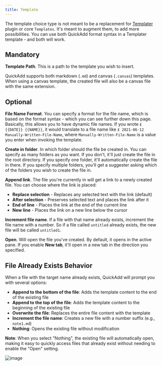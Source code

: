 ```yaml
---
title: Template
---
```


The template choice type is not meant to be a replacement for [Templater](https://github.com/SilentVoid13/Templater/) plugin or core `Templates`. It's meant to augment them, to add more possibilities. You can use both QuickAdd format syntax in a Templater template - and both will work.

## Mandatory
**Template Path**. This is a path to the template you wish to insert.

QuickAdd supports both markdown (`.md`) and canvas (`.canvas`) templates. When using a canvas template, the created file will also be a canvas file with the same extension.

## Optional
**File Name Format**. You can specify a format for the file name, which is based on the format syntax - which you can see further down this page.
Basically, this allows you to have dynamic file names. If you wrote `£ {{DATE}} {{NAME}}`, it would translate to a file name like `£ 2021-06-12 Manually-Written-File-Name`, where `Manually-Written-File-Name` is a value you enter when invoking the template.

**Create in folder**. In which folder should the file be created in.
You can specify as many folders as you want. If you don't, it'll just create the file in the root directory. If you specify one folder, it'll automatically create the file in there.
If you specify multiple folders, you'll get a suggester asking which of the folders you wish to create the file in.

**Append link**. The file you're currently in will get a link to a newly created file. You can choose where the link is placed:
- **Replace selection** - Replaces any selected text with the link (default)
- **After selection** - Preserves selected text and places the link after it  
- **End of line** - Places the link at the end of the current line
- **New line** - Places the link on a new line below the cursor

**Increment file name**. If a file with that name already exists, increment the file name with a number. So if a file called `untitled` already exists, the new file will be called `untitled1`.

**Open**. Will open the file you've created. By default, it opens in the active pane. If you enable **New tab**, it'll open in a new tab in the direction you specified.

## File Already Exists Behavior

When a file with the target name already exists, QuickAdd will prompt you with several options:

- **Append to the bottom of the file**: Adds the template content to the end of the existing file
- **Append to the top of the file**: Adds the template content to the beginning of the existing file  
- **Overwrite the file**: Replaces the entire file content with the template
- **Increment the file name**: Creates a new file with a number suffix (e.g., `note1.md`)
- **Nothing**: Opens the existing file without modification

**Note**: When you select "Nothing", the existing file will automatically open, making it easy to quickly access files that already exist without needing to enable the "Open" setting.

![image](https://user-images.githubusercontent.com/29108628/121773888-3f680980-cb7f-11eb-919b-97d56ef9268e.png)
